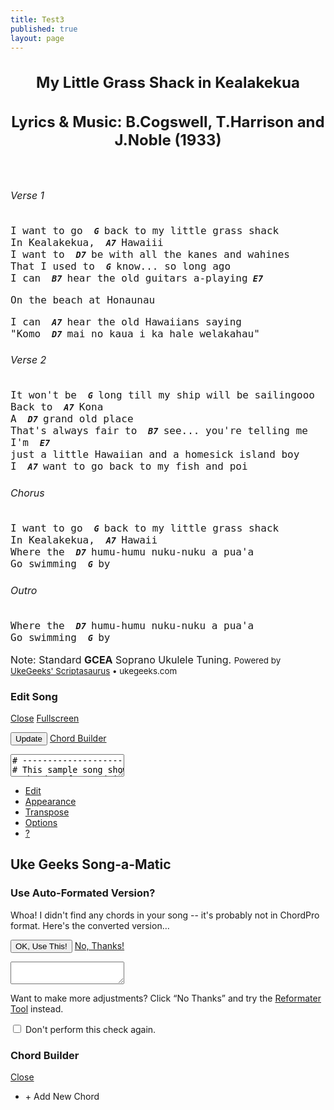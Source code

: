 ```yaml
---
title: Test3
published: true
layout: page
---
```


<link rel="stylesheet" href="/assets/css/basic-page-layout.css">
<link rel="stylesheet" href="/assets/css/ukeGeeks.music.css">
<link rel="stylesheet" href="/assets/css/ugsEditorPlus.merged.css" title="ugsEditorCss">
<link rel="stylesheet" href="/assets/css/ugsEditorPlus.print.css" media="print">
</head>
<body class="diagramsOnSide pageWidth_letter theme-normal">
<section id="scalablePrintArea" class="scalablePrintArea" style="font-size: 12pt;">
	<header>
		<hgroup>
			<h1 id="songTitle">My Little Grass Shack in Kealakekua</h1>
			<h2 id="songSubtitle" style="display:none;"></h2>
			<h2 id="songArtist" style="display: block;">Lyrics &amp; Music: B.Cogswell, T.Harrison and J.Noble (1933)</h2>
			<h2 id="songAlbum" style="display:none;"></h2>
		</hgroup>
	</header>
	<div class="metaInfo" id="songMeta" style="display: none;"> </div>
	<article id="ukeSongContainer" class="ugsLayoutTwoColumn ugs-song-wrap">
		<aside id="ukeChordsCanvas" class="ugs-diagrams-wrap ugs-grouped"><canvas width="100" height="150"></canvas><canvas width="100" height="150"></canvas><canvas width="100" height="150"></canvas><canvas width="100" height="150"></canvas><canvas width="100" height="150"></canvas></aside>
		<article id="ukeSongText" class="ugs-source-wrap"><h6 class="ugsComment">Verse 1</h6>
<pre class="ugsChords">I want to go <code data-chordname="G" style="padding-right: 0px;"><strong> <em>G</em> </strong></code>back to my little grass shack
In Kealakekua, <code data-chordname="A7" style="padding-right: 0px;"><strong> <em>A7</em> </strong></code>Hawaiii
I want to <code data-chordname="D7" style="padding-right: 0px;"><strong> <em>D7</em> </strong></code>be with all the kanes and wahines
That I used to <code data-chordname="G" style="padding-right: 0px;"><strong> <em>G</em> </strong></code>know... so long ago
I can <code data-chordname="B7" style="padding-right: 0px;"><strong> <em>B7</em> </strong></code>hear the old guitars a-playing<code data-chordname="E7" style="padding-right: 0px;"><strong> <em>E7</em> </strong></code></pre>
<pre class="ugsPlain">On the beach at Honaunau</pre>
<pre class="ugsChords">I can <code data-chordname="A7" style="padding-right: 0px;"><strong> <em>A7</em> </strong></code>hear the old Hawaiians saying
"Komo <code data-chordname="D7" style="padding-right: 0px;"><strong> <em>D7</em> </strong></code>mai no kaua i ka hale welakahau"</pre>
<h6 class="ugsComment">Verse 2</h6>
<pre class="ugsChords">It won't be <code data-chordname="G" style="padding-right: 0px;"><strong> <em>G</em> </strong></code>long till my ship will be sailingooo
Back to <code data-chordname="A7" style="padding-right: 0px;"><strong> <em>A7</em> </strong></code>Kona
A <code data-chordname="D7" style="padding-right: 0px;"><strong> <em>D7</em> </strong></code>grand old place
That's always fair to <code data-chordname="B7" style="padding-right: 0px;"><strong> <em>B7</em> </strong></code>see... you're telling me
I'm <code data-chordname="E7" style="padding-right: 0px;"><strong> <em>E7</em> </strong></code>just a little Hawaiian and a homesick island boy
I <code data-chordname="A7" style="padding-right: 0px;"><strong> <em>A7</em> </strong></code>want to go back to my fish and poi</pre>
<div class="ugsChorus">
<h6 class="ugsComment">Chorus</h6>
<pre class="ugsChords">I want to go <code data-chordname="G" style="padding-right: 0px;"><strong> <em>G</em> </strong></code>back to my little grass shack
In Kealakekua, <code data-chordname="A7" style="padding-right: 0px;"><strong> <em>A7</em> </strong></code>Hawaii
Where the <code data-chordname="D7" style="padding-right: 0px;"><strong> <em>D7</em> </strong></code>humu-humu nuku-nuku a pua'a
Go swimming <code data-chordname="G" style="padding-right: 0px;"><strong> <em>G</em> </strong></code>by</pre>
</div>
<h6 class="ugsComment">Outro</h6>
<pre class="ugsChords">Where the <code data-chordname="D7" style="padding-right: 0px;"><strong> <em>D7</em> </strong></code>humu-humu nuku-nuku a pua'a
Go swimming <code data-chordname="G" style="padding-right: 0px;"><strong> <em>G</em> </strong></code>by</pre>
</article>
	</article>
	<footer>
		<p>Note: <span id="footTuningInfo">Standard <strong>GCEA</strong> Soprano Ukulele</span> Tuning. <small>Powered by <a href="http://ukegeeks.com/" title="Uke Geeks for free ukulele JavaScript tools">UkeGeeks' Scriptasaurus</a> • ukegeeks.com</small></p>
	</footer>
</section>
<!-- EDIT SONG (DIALOG) -->
<section id="songSourceDlg" class="overlay" style="z-index: 1000; top: 177px; left: 769.43px;">
	<hgroup style="cursor: move; z-index: 0;" class="">
		<h3>Edit Song</h3>
	</hgroup>
	<div>
		<a title="close this" href="#close" class="closeBtn">Close</a>
		<a title="switch to fullscreen editor" href="#resize" class="resizeBtn">Fullscreen</a>
		<p class="btnBar">
			<input type="button" id="updateBtn" class="baseBtn blueBtn" value="Update" title="Rebuild digarams and music">
			<a href="#chordBuilder" id="cdBldOpenBtn" data-dialog="cdBldDlg" class="alternateBtn" title="Add custom &amp; alternate chord diagrams">Chord Builder</a>
		</p>
		<textarea id="chordProSource" wrap="off"># ---------------------------------------------------
# This sample song shows how to markup your tune in
# ChordPro format (visit the User Guide for more
# help and examples).
#
# First, lines beginning with # are ignored, these
# are hidden notes, memos to yourself; they won't be
# displayed in the final song.
# ---------------------------------------------------

{title: My Little Grass Shack in Kealakekua}
{artist: Lyrics &amp; Music: B.Cogswell, T.Harrison and J.Noble (1933)}

{comment: Verse 1}
I want to go [G]back to my little grass shack
In Kealakekua, [A7]Hawaii
I want to [D7]be with all the kanes and wahines
That I used to [G]know... so long ago
I can [B7]hear the old guitars a-playing[E7]
On the beach at Honaunau
I can [A7]hear the old Hawaiians saying
"Komo [D7]mai no kaua i ka hale welakahau"

{comment: Verse 2}
It won't be [G]long till my ship will be sailing
Back to [A7]Kona
A [D7]grand old place
That's always fair to [B7]see... you're telling me
I'm [E7]just a little Hawaiian and a homesick island boy
I [A7]want to go back to my fish and poi

{start_of_chorus}
{comment: Chorus}
I want to go [G]back to my little grass shack
In Kealakekua, [A7]Hawaii
Where the [D7]humu-humu nuku-nuku a pua'a
Go swimming [G]by
{end_of_chorus}

{comment: Outro}
Where the [D7]humu-humu nuku-nuku a pua'a
Go swimming [G]by

</textarea>
	</div>
</section>
<!-- APP TOOLBAR -->
<section id="ugsAppToolbar" class="ugsAppMenuBar">
	<ul>
		<li class="navEdit" data-dialog="songSourceDlg"> <a href="#songSourceDlg" title="View &amp; edit the song source"><span></span>Edit</a> </li>
		<li class="navLayout showOptionsBox"> <a href="#layoutOptions" title="Resize fonts &amp; chord diagrams. Customize layout &amp; colors."><span></span>Appearance</a></li>
		<li class="navInstruments showOptionsBox"> <a href="#tuningOptions" title="Transpose song's key &amp; choose your prefered ukulele tuning"><span></span>Transpose</a></li>
		<li class="navOptions showOptionsBox"> <a href="#optionsDlg" title="Advanced options &amp; settings"><span></span>Options</a> </li>
		<li class="showDlgBtn showOptionsBox"> <a href="#helpDlg" title="Help &amp; Quick tips on formatting your song">?</a> </li>
	</ul>
	<h2 class="ugsLogo">Uke Geeks Song-a-Matic</h2>
</section>
<!-- LAYOUT OPTIONS -->
<aside class="arrowBox layoutOptions" id="layoutOptions" style="display: none;">
	<fieldset class="arrowBoxContent enablePseudoSelects">
		<dl>
			<dt><label for="fontSizePicker"><span>Font size 12pt</span> <em>►</em></label></dt>
			<dd id="fontSizePicker" data-action="zoomFonts">
				<ul class="pseudoSelect">
					<li><a href="#6">6 pt </a></li>
					<li><a href="#6.5">6.5 pt </a></li>
					<li><a href="#7">7 pt </a></li>
					<li><a href="#7.5">7.5 pt </a></li>
					<li><a href="#8">8 pt </a></li>
					<li><a href="#8.5">8.5 pt </a></li>
					<li><a href="#9">9 pt </a></li>
					<li><a href="#9.5">9.5 pt </a></li>
					<li><a href="#10">10 pt </a></li>
					<li><a href="#11">11 pt </a></li>
					<li class="checked"><a href="#12">12 pt </a></li>
					<li><a href="#13">13 pt </a></li>
					<li><a href="#14">14 pt </a></li>
				</ul>
			</dd>
			<dt><label for="diagramSizePicker"><span>Stupid Large diagrams</span> <em>►</em></label></dt>
			<dd id="diagramSizePicker" data-action="zoomDiagrams">
				<ul class="pseudoSelect">
					<li><a href="#40">Tiny </a></li>
					<li><a href="#65">Small </a></li>
					<li><a href="#80">Medium </a></li>
					<li><a href="#90">Large </a></li>
					<li class="checked"><a href="#100">Stupid Large </a></li>
				</ul>
			</dd>
			<dt><label for="diagramPositionPicker"><span>Reference diagrams on left</span> <em>►</em></label></dt>
			<dd id="diagramPositionPicker" data-action="layout">
				<ul class="pseudoSelect">
					<li class="checked"><a href="#left">On left side</a></li>
					<li><a href="#top">At the top</a></li>
					<li><a href="#none">Don't show</a></li>
				</ul>
			</dd>
			<dt><label for="lyricChordsPicker"><span>Chord names above lyrics</span> <em>►</em></label></dt>
			<dd id="lyricChordsPicker" data-action="placement">
				<ul class="pseudoSelect">
					<li><a href="#inline">Chord names inline </a></li>
					<li class="checked"><a href="#above">Chord names above </a></li>
					<li><a href="#miniDiagrams">Names &amp; diagrams above </a></li>
				</ul>
			</dd>
			<dt><label for="colorPicker"><span>Normal colors (white paper)</span><em>►</em></label></dt>
			<dd id="colorPicker" data-action="colors">
				<ul class="pseudoSelect"><li class="checked"><a href="#normal" title="Simple, legible text on white paper">Normal (white paper)</a></li><li class=""><a href="#reversed" title="Light text on dark background">Reversed for projectors</a></li><li class=""><a href="#frosty" title="Brrrr... icy cool blues">Frostcicle</a></li><li class=""><a href="#jellyBean" title="Sugary, vibrant bowl of jelly beans!">Jelly Beans</a></li><li class=""><a href="#justBlack" title="No color, but black, best for B&amp;W laser printers">Just Black</a></li><li class=""><a href="#krampus" title="Seasons Greetin's, Happy Holidays, Merry Christmas, Krampus Nichte!">Gruss vom Krampus</a></li><li class=""><a href="#western" title="Dusty Honky Tonk/Country/Western look">Out West</a></li><li class=""><a href="#pumpkin" title="Fall 'n Halloween 'n Jack o'Lantern 'n Thanksgiving Fun">Pumpkin Pie</a></li><li class=""><a href="#notebook" title="A strong, hand-scrawled, and edgily unreliable look">Rock Notebook</a></li><li class=""><a href="#zombie" title="Blood 'n gore for Halloween">Zombies!!!</a></li></ul>
			</dd>
		</dl>
	</fieldset>
</aside>
<!-- TUNING OPTIONS -->
<aside class="arrowBox tuningOptions" id="tuningOptions" style="display: none;">
	<fieldset class="arrowBoxContent enablePseudoSelects">
		<dl>
			<dt class=""><label for="transposePicker"><span>Original key</span> <em>►</em></label></dt>
			<dd id="transposePicker" data-action="transpose" style="display: none;">
				<ul class="pseudoSelect" id="transposeOptions">
					<li><a href="#down_6">-6 <em>C#</em></a></li>
					<li><a href="#down_5">-5 <em>D</em></a></li>
					<li class=""><a href="#down_4">-4 <em>D#</em></a></li>
					<li><a href="#down_3">-3 <em>E</em></a></li>
					<li class=""><a href="#down_2">-2 <em>F</em></a></li>
					<li><a href="#down_1">-1 <em>F#</em></a></li>
					<li class="checked"><a href="#up_0">Original <em>G</em></a></li>
					<li><a href="#up_1">+1 <em>G#</em></a></li>
					<li><a href="#up_2">+2 <em>A</em></a></li>
					<li><a href="#up_3">+3 <em>A#</em></a></li>
					<li><a href="#up_4">+4 <em>B</em></a></li>
					<li><a href="#up_5">+5 <em>C</em></a></li>
					<li><a href="#up_6">+6 <em>C#</em></a></li>
				</ul>
			</dd>
			<dt><label for="tuningPicker"><span>Soprano (GCEA) tuning</span> <em>►</em></label></dt>
			<dd id="tuningPicker" data-action="tuning" style="display: none;">
				<ul class="pseudoSelect">
				<li class="checked"><a href="#soprano">Soprano</a></li>
				<li><a href="#baritone">Baritone</a></li>
			</ul>
			</dd>
		</dl>
	</fieldset>
</aside>
<!-- OTHER OPTIONS -->
<aside class="arrowBox otherOptions" id="optionsDlg" style="display: none;">
	<fieldset class="arrowBoxContent">
		<dl class="enablePseudoSelects">
			<dt><label for="pagePicker"><span>Width US Letter (8.5 x 11 in)</span> <em>►</em></label></dt>
			<dd id="pagePicker" data-action="paper">
				<ul class="pseudoSelect" id="pageWidth">
					<li class="checked"><a href="#letter">US Letter (8.5 x 11 in)</a></li>
					<li><a href="#a4">A4 (21 x 29.7 cm)</a></li>
					<li><a href="#screen">full screen</a></li>
				</ul>
			</dd>
		</dl>
	</fieldset>
	<fieldset class="arrowBoxContent">
		<p class="checkboxBlock">
			<input type="checkbox" value="true" id="chkEnclosures" checked="checked">
			<label for="chkEnclosures">Hide chord enclosures
				<span class="checkBoxFinePrint">don't put [brackets] around chord names</span>
			</label>
		</p>
		<p class="checkboxBlock">
			<input type="checkbox" value="true" id="chkSortAlpha" checked="checked">
			<label for="chkSortAlpha">Sort reference diagrams alphabetically
				<span class="checkBoxFinePrint">otherwise “song order” is used</span>
			</label>
		</p>
		<p class="checkboxBlock">
			<input type="checkbox" value="true" id="chkIgnoreCommon" checked="checked">
			<label for="chkIgnoreCommon">Ignore common chords
				<span class="checkBoxFinePrint">don't create master chord diagrams for these chords:</span>
			</label>
			<input type="text" id="commonChordList" value="">
		</p>
	</fieldset>
</aside>
<!-- HELP (DIALOG) -->
<aside class="arrowBox helpOptions" id="helpDlg" style="display: none;">
	<fieldset class="arrowBoxContent linksList">
		<ul>
			<li><a href="http://blog.ukegeeks.com/users-guide/" target="_blank" title="View the complete documentation including ChordPro tips">User Guide</a></li>
			<li><a href="http://ukegeeks.com/tools/chord-finder.htm" target="_blank" title="Access the UkeGeeks library of common chords">Chord Finder</a></li>
			<li><a href="http://ukegeeks.com/tools/reverse-chord-finder.htm" target="_blank" title="Find chord names by drawing the diagram">Reverse Chord Lookup</a></li>
		</ul>
	</fieldset>
</aside>

<!-- REFORMAT (DIALOG) -->
<section id="reformatDlg" class="reformatDlg overlay isHidden">
	<hgroup style="cursor: move; z-index: 0;">
		<h3>Use Auto-Formated Version?</h3>
	</hgroup>
	<div>
		<!-- <a title="resize this" href="#resize" class="resizeBtn">Resize</a> -->
		<p class="instructions">Whoa! I didn't find any chords in your song -- it's probably not in ChordPro format. Here's the converted version…</p>
		<p class="btnBar">
			<input type="button" id="reformatYesBtn" class="baseBtn blueBtn" value="OK, Use This!">
			<a id="reformatNoBtn" href="#noThanks" class="noThanks">No, Thanks!</a>
		</p>
		<textarea id="reformatSource" wrap="off"></textarea>
		<p class="instructions small">Want to make more adjustments? Click “No Thanks” and try the <a href="http://ukegeeks.com/tools" target="_blank" title="open the reformat tool in a new window">Reformater Tool</a> instead.</p>
		<p class="instructions small"><input type="checkbox" value="true" id="reformatDisable"> <label for="reformatDisable">Don't perform this check again.</label></p>
	</div>
</section>

<!-- CHORD BUILDER (DIALOG) -->
<section id="cdBldDlg" class="overlay chordBuilderDlg isHidden chordBuilderNarrow">
	<hgroup style="cursor: move; z-index: 0;">
		<h3>Chord Builder</h3>
	</hgroup>
	<div>
		<a title="close this" href="#close" class="closeBtn">Close</a>
		<div id="cdBldChooserPanel">
			<ul id="cdBldPick" class="ugsChordChooser"><li data-id="-1" class="newChord">+ Add New Chord</li></ul>
		</div>
		<div id="cdBldBuilderPanel" style="display:none">
			<p class="">
				<label for="cdBldChordName">Chord Name: <input class="chordName" type="text" id="cdBldChordName" value="CHORDNAME"></label>
			</p>
			<div class="editorSurface" id="cdBldEditorSurface">
				<div class="toolboxEdgeShadow leftEdge"></div>
				<div id="cdBldToolbox" class="chordToolbox leftEdge">
					<div class="chordToolboxInner">
						<a href="#dots" id="cdBldDotsBtn" class="toolChip selected">Add Dots <span class="bigDot"></span></a>
						<a href="#fingers" id="cdBldFingersBtn" class="toolChip">Set Fingers <span id="cdBldBtnDiagram" class="fingerToolImage finger1"><span class="fingerDot"></span></span><span id="cdBldBtnFingerName">Index finger (1)</span></a>
					</div>
				</div>
				<div class="toolboxEdgeShadow rightEdge"></div>
				<div class="chordToolbox rightEdge">
					<div class="chordToolboxInner">
						<label for="cdBldStartingFret" class="toolChip">Starting Fret
							<select id="cdBldStartingFret"><option value="1">1</option><option value="2">2</option><option value="3">3</option><option value="4">4</option><option value="5">5</option><option value="6">6</option><option value="7">7</option><option value="8">8</option><option value="9">9</option><option value="10">10</option><option value="11">11</option><option value="12">12</option></select>
						</label>
						<a href="#slide-up" id="toolboxSlideUpBtn" class="toolChip arrowUp" data-direction="up" title="move all dots -1 fret">Slide Up</a>
						<a href="#slide-down" id="toolboxSlideDownBtn" class="toolChip arrowDown" data-direction="down" title="move all dots +1 fret">Slide Down</a>
					</div>
				</div>
				<canvas id="cdBldCursorCanvas" width="462" height="300"></canvas>
				<canvas id="cdBldDiagramCanvas" width="462" height="300"></canvas>
			</div>

			<p class="">
				<label for="cdBldShowOutputBtn"><input id="cdBldShowOutputBtn" type="checkbox" value="0"> Show ChordPro output</label>
			</p>
			<p class="btnBar">
				<input type="button" value="Add" class="baseBtn blueBtn" id="cdBldSaveBtn">
				<a href="#closeBuilder" id="cdBldCancelBtn" class="noThanks">Cancel</a>
			</p>
			<div id="cdBldOutputBox" class="outputBox collapseOutput" style="clear:right;">
				<pre id="cdBldOutput" class="chordPro-statement" title="Your ChordPro define tag">{<span class="chordPro-keyword">define</span>: <span class="chordPro-string"></span>CHORDNAME <span class="chordPro-attribute">frets</span> <span class="chordPro-number">0</span> <span class="chordPro-number">0</span> <span class="chordPro-number">0</span> <span class="chordPro-number">0</span> <span class="chordPro-attribute">fingers</span> <span class="chordPro-number">0</span> <span class="chordPro-number">0</span> <span class="chordPro-number">0</span> <span class="chordPro-number">0</span>}</pre>
			</div>
		</div>
	</div>
</section>

<!-- SCRIPTS -->
<script type="text/javascript" /assets/js/jquery-1.9.1.min.js"></script>
<script type="text/javascript" /assets/js/jquery.draggable.js"></script>
<script type="text/javascript" /assets/js/ukeGeeks.scriptasaurus.merged.js"></script>
<script type="text/javascript" /assets/js/ugsEditorPlus.merged.js"></script>
<script type="text/javascript">
$(function() {
	ugsEditorPlus.songAmatic.init({
		// best to leave this line as-is:
		useLegacyIe: isLegacyIe
		// put your options below:
	});
});
</script>
<script type="text/javascript">
var _gaq = _gaq || [];
_gaq.push(['_setAccount', 'UA-6063179-7']);
_gaq.push(['_trackPageview']);
(function(){
	var ga = document.createElement('script'); ga.type = 'text/javascript'; ga.async = true;
	ga.src = ('https:' == document.location.protocol ? 'https://ssl' : 'http://www') + '.google-analytics.com/ga.js';
	var s = document.getElementsByTagName('script')[0]; s.parentNode.insertBefore(ga, s);
})();
</script>

</body></html>
